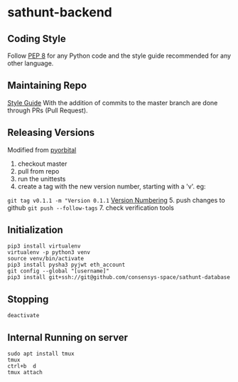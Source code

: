 # sathunt-backend
## Coding Style
Follow [PEP 8](https://www.python.org/dev/peps/pep-0008/) for any Python code and the style guide recommended for any other language.
## Maintaining Repo
[Style Guide](https://github.com/agis/git-style-guide)
With the addition of commits to the master branch are done through PRs (Pull Request).
## Releasing Versions
Modified from [pyorbital](https://github.com/pytroll/pyorbital/blob/master/RELEASING.md)
1. checkout master
2. pull from repo
3. run the unittests
4. create a tag with the new version number, starting with a 'v'. eg:

```git tag v0.1.1 -m "Version 0.1.1```
[Version Numbering](semver.org)
5. push changes to github `git push --follow-tags`
7. check verification tools

## Initialization
```
pip3 install virtualenv
virtualenv -p python3 venv
source venv/bin/activate
pip3 install pysha3 pyjwt eth_account
git config --global "[username]"
pip3 install git+ssh://git@github.com/consensys-space/sathunt-database
```
## Stopping
```
deactivate
```

## Internal Running on server
```
sudo apt install tmux
tmux
ctrl+b  d
tmux attach
```
